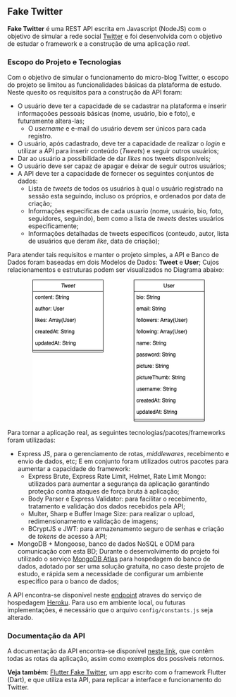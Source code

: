 ## Fake Twitter
**Fake Twitter** é uma REST API escrita em Javascript (NodeJS) com o objetivo de simular a rede social [Twitter](https://twitter.com) e foi desenvolvida com o objetivo de estudar o framework e a construção de uma aplicação _real_.

### Escopo do Projeto e Tecnologias
Com o objetivo de simular o funcionamento do micro-blog Twitter, o escopo do projeto se limitou as funcionalidades básicas da plataforma de estudo. Neste quesito os requisitos para a construção da API foram:
  - O usuário deve ter a capacidade de se cadastrar na plataforma e inserir informaçoões pessoais básicas (nome, usuário, bio e foto), e futuramente altera-las;
    - O _username_ e e-mail do usuário devem ser únicos para cada registro.
  - O usuário, após cadastrado, deve ter a capacidade de realizar o _login_ e  utilizar a API para inserir conteúdo (_Tweets_) e seguir outros usuários;
  - Dar ao usuário a possibilidade de dar _likes_ nos tweets disponíveis;
  - O usuário deve ser capaz de apagar e deixar de seguir outros usuários;
  - A API deve ter a capacidade de fornecer os seguintes conjuntos de dados:
    - Lista de _tweets_ de todos os usuários à qual o usuário registrado na sessão esta seguindo, incluso os próprios, e ordenados por data de criação;
    - Informações especificas de cada usuario (nome, usuário, bio, foto, seguidores, seguindo), bem como a lista de _tweets_ destes usuários especificamente;
    - Informações detalhadas de tweets especificos (conteudo, autor, lista de usuários que deram _like_, data de criação);
    
Para atender tais requisitos e manter o projeto simples, a API e Banco de Dados foram baseadas em dois Modelos de Dados: __Tweet__ e __User__; Cujos relacionamentos e estruturas podem ser visualizados no Diagrama abaixo:

<p align="center"><img src="https://github.com/asasouza/node-fake-twitter/blob/master/diagram.png"  /></p>


Para tornar a aplicação real, as seguintes tecnologias/pacotes/frameworks foram utilizadas:
 - Express JS, para o gerenciamento de rotas, _middlewares_, recebimento e envio de dados, etc; E em conjunto foram utilizados outros pacotes para aumentar a capacidade do framework:
   - Express Brute, Express Rate Limit, Helmet, Rate Limit Mongo: utilizados para aumentar a segurança da aplicação garantindo proteção contra ataques de força bruta à aplicação;
   - Body Parser e Express Validator: para facilitar o recebimento, tratamento e validação dos dados recebidos pela API;
   - Multer, Sharp e Buffer Image Size: para realizar o upload, redimensionamento e validação de imagens;
   - BCryptJS e JWT: para armazenamento seguro de senhas e criação de _tokens_ de acesso à API;
 - MongoDB + Mongoose, banco de dados NoSQL e ODM para comunicação com esta BD; Durante o desenvolvimento do projeto foi utilizado o serviço [MongoDB Atlas](https://www.mongodb.com/cloud/atlas) para hospedagem do banco de dados, adotado por ser uma solução gratuita, no caso deste projeto de estudo, e rápida sem a necessidade de configurar um ambiente especifico para o banco de dados;

A API encontra-se disponível neste [endpoint](https://node-fake-twitter.herokuapp.com/) atraves do serviço de hospedagem [Heroku](https://heroku.com/). Para uso em ambiente local, ou futuras implementações, é necessário que o arquivo ```config/constants.js``` seja alterado. 

### Documentação da API
A documentação da API encontra-se disponível [neste link](https://documenter.getpostman.com/view/4738635/TVKEVbm1), que contêm todas as rotas da aplicação, assim como exemplos dos possíveis retornos.

__Veja também__: [Flutter Fake Twitter](https://github.com/asasouza/flutter-fake-twitter), um app escrito com o framework Flutter (Dart), e que utiliza esta API, para replicar a interface e funcionamento do Twitter.
    
    
